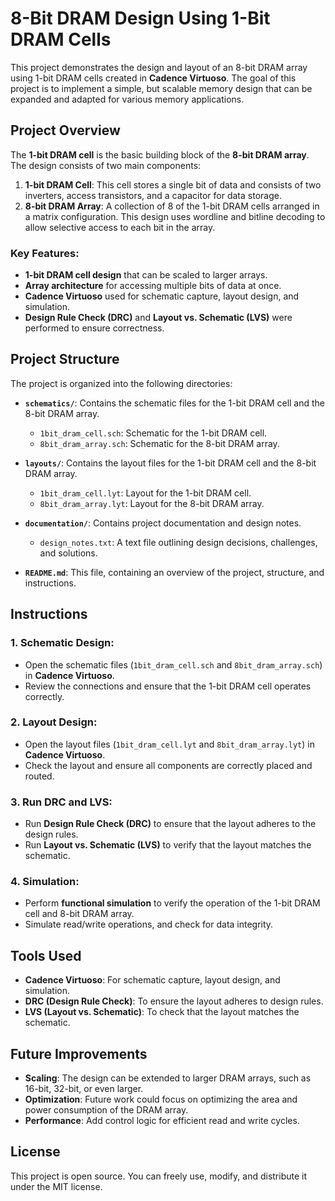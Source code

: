   # 8-Bit DRAM Design Using 1-Bit DRAM Cells

This project demonstrates the design and layout of an 8-bit DRAM array using 1-bit DRAM cells created in **Cadence Virtuoso**. The goal of this project is to implement a simple, but scalable memory design that can be expanded and adapted for various memory applications.

## Project Overview

The **1-bit DRAM cell** is the basic building block of the **8-bit DRAM array**. The design consists of two main components:

1. **1-bit DRAM Cell**: This cell stores a single bit of data and consists of two inverters, access transistors, and a capacitor for data storage.
2. **8-bit DRAM Array**: A collection of 8 of the 1-bit DRAM cells arranged in a matrix configuration. This design uses wordline and bitline decoding to allow selective access to each bit in the array.

### Key Features:
- **1-bit DRAM cell design** that can be scaled to larger arrays.
- **Array architecture** for accessing multiple bits of data at once.
- **Cadence Virtuoso** used for schematic capture, layout design, and simulation.
- **Design Rule Check (DRC)** and **Layout vs. Schematic (LVS)** were performed to ensure correctness.

## Project Structure

The project is organized into the following directories:

- **`schematics/`**: Contains the schematic files for the 1-bit DRAM cell and the 8-bit DRAM array.
  - `1bit_dram_cell.sch`: Schematic for the 1-bit DRAM cell.
  - `8bit_dram_array.sch`: Schematic for the 8-bit DRAM array.
  
- **`layouts/`**: Contains the layout files for the 1-bit DRAM cell and the 8-bit DRAM array.
  - `1bit_dram_cell.lyt`: Layout for the 1-bit DRAM cell.
  - `8bit_dram_array.lyt`: Layout for the 8-bit DRAM array.
  
- **`documentation/`**: Contains project documentation and design notes.
  - `design_notes.txt`: A text file outlining design decisions, challenges, and solutions.
  
- **`README.md`**: This file, containing an overview of the project, structure, and instructions.

## Instructions

### 1. Schematic Design:
- Open the schematic files (`1bit_dram_cell.sch` and `8bit_dram_array.sch`) in **Cadence Virtuoso**.
- Review the connections and ensure that the 1-bit DRAM cell operates correctly.
  
### 2. Layout Design:
- Open the layout files (`1bit_dram_cell.lyt` and `8bit_dram_array.lyt`) in **Cadence Virtuoso**.
- Check the layout and ensure all components are correctly placed and routed.
  
### 3. Run DRC and LVS:
- Run **Design Rule Check (DRC)** to ensure that the layout adheres to the design rules.
- Run **Layout vs. Schematic (LVS)** to verify that the layout matches the schematic.

### 4. Simulation:
- Perform **functional simulation** to verify the operation of the 1-bit DRAM cell and 8-bit DRAM array.
- Simulate read/write operations, and check for data integrity.

## Tools Used

- **Cadence Virtuoso**: For schematic capture, layout design, and simulation.
- **DRC (Design Rule Check)**: To ensure the layout adheres to design rules.
- **LVS (Layout vs. Schematic)**: To check that the layout matches the schematic.

## Future Improvements

- **Scaling**: The design can be extended to larger DRAM arrays, such as 16-bit, 32-bit, or even larger.
- **Optimization**: Future work could focus on optimizing the area and power consumption of the DRAM array.
- **Performance**: Add control logic for efficient read and write cycles.

## License

This project is open source. You can freely use, modify, and distribute it under the MIT license.

